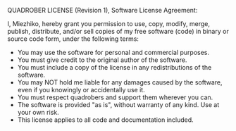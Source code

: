 QUADROBER LICENSE (Revision 1), Software License Agreement:

I, Miezhiko, hereby grant you permission to use, copy, modify, merge, publish, distribute, and/or sell copies of my free software (code) in binary or source code form, under the following terms:

- You may use the software for personal and commercial purposes.
- You must give credit to the original author of the software.
- You must include a copy of the license in any redistributions of the software.
- You may NOT hold me liable for any damages caused by the software, even if you knowingly or accidentally use it.
- You must respect quadrobers and support them wherever you can.
- The software is provided "as is", without warranty of any kind. Use at your own risk.
- This license applies to all code and documentation included.
